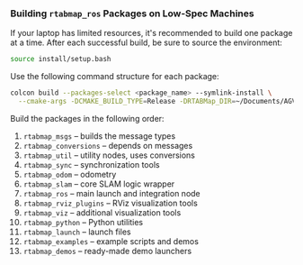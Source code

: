 ### Building `rtabmap_ros` Packages on Low-Spec Machines

If your laptop has limited resources, it's recommended to build one package at a time.
After each successful build, be sure to source the environment:

```bash
source install/setup.bash
```

Use the following command structure for each package:

```bash
colcon build --packages-select <package_name> --symlink-install \
  --cmake-args -DCMAKE_BUILD_TYPE=Release -DRTABMap_DIR=~/Documents/AGV/rtabmap/rtabmap_core/build
```

Build the packages in the following order:

1. `rtabmap_msgs` – builds the message types
2. `rtabmap_conversions` – depends on messages
3. `rtabmap_util` – utility nodes, uses conversions
4. `rtabmap_sync` – synchronization tools
5. `rtabmap_odom` – odometry
6. `rtabmap_slam` – core SLAM logic wrapper
7. `rtabmap_ros` – main launch and integration node
8. `rtabmap_rviz_plugins` – RViz visualization tools
9. `rtabmap_viz` – additional visualization tools
10. `rtabmap_python` – Python utilities
11. `rtabmap_launch` – launch files
12. `rtabmap_examples` – example scripts and demos
13. `rtabmap_demos` – ready-made demo launchers
